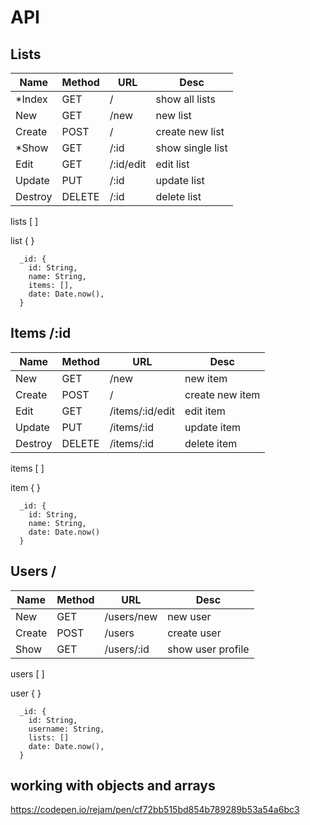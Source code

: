 # API
## Lists
Name    | Method  | URL         | Desc 
---     |---      |---          |---
*Index  | GET     | /           | show all lists
New     | GET     | /new        | new list
Create  | POST    | /           | create new list
*Show   | GET     | /:id        | show single list
Edit    | GET     | /:id/edit   | edit list
Update  | PUT     | /:id        | update list
Destroy | DELETE  | /:id        | delete list

lists [ ]

list { }
```
  _id: {
    id: String,
    name: String,
    items: [],
    date: Date.now(),
  }
```

## Items /:id
Name    | Method      | URL         | Desc
---     |---          |---          |---
New     | GET         | /new        | new item
Create  | POST        | /           | create new item
Edit    | GET         | /items/:id/edit | edit item
Update  | PUT         | /items/:id  | update item
Destroy | DELETE      | /items/:id  | delete item

items [ ]

item { }
```
  _id: {
    id: String,
    name: String,
    date: Date.now()
  }
```

## Users /
Name      | Method      | URL         | Desc
---       |---          |---          |---
New       | GET         | /users/new  | new user  
Create    | POST        | /users      | create user  
Show      | GET         | /users/:id  | show user profile

users [ ]

user { }
```
  _id: {
    id: String,
    username: String,
    lists: []
    date: Date.now(),
  }
```

## working with objects and arrays
https://codepen.io/rejam/pen/cf72bb515bd854b789289b53a54a6bc3